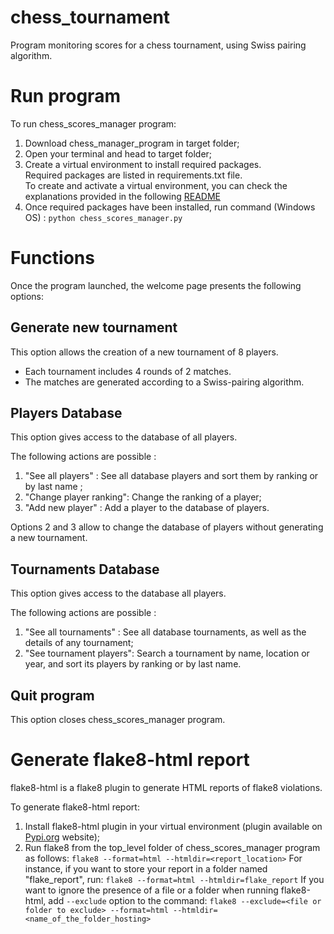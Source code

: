# chess_tournament
Program monitoring scores for a chess tournament, using Swiss pairing algorithm.

# Run program

To run chess_scores_manager program:

1. Download chess_manager_program in target folder;
2. Open your terminal and head to target folder; 
3. Create a virtual environment to install required packages.  
Required packages are listed in requirements.txt file.  
To create and activate a virtual environment, you can check the explanations provided in the following [README](https://github.com/Alexandremerancienne/scraping_program)
4. Once required packages have been installed, run command (Windows OS) : `python chess_scores_manager.py`
 
# Functions

Once the program launched, the welcome page presents the following options:

## Generate new tournament 

This option allows the creation of a new tournament of 8 players.
* Each tournament includes 4 rounds of 2 matches.
* The matches are generated according to a Swiss-pairing algorithm.

## Players Database

This option gives access to the database of all players. 

The following actions are possible :

1. "See all players" : See all database players and sort them by ranking or by last name ;
2. "Change player ranking": Change the ranking of a player;
3. "Add new player" : Add a player to the database of players.  

Options 2 and 3 allow to change the database of players without generating a new tournament.
   
## Tournaments Database

This option gives access to the database all players. 

The following actions are possible :

1. "See all tournaments" : See all database tournaments, as well as the details of any tournament; 
2. "See tournament players": Search a tournament by name, location or year, and sort its players by ranking or by last name.

## Quit program

This option closes chess_scores_manager program. 

# Generate flake8-html report

flake8-html is a flake8 plugin to generate HTML reports of flake8 violations.

To generate flake8-html report:

1. Install flake8-html plugin in your virtual environment (plugin available on [Pypi.org](https://pypi.org/project/flake8-html/) website);
2. Run flake8 from the top_level folder of chess_scores_manager program as follows: 
`flake8 --format=html --htmldir=<report_location>`
For instance, if you want to store your report in a folder named "flake_report", run:
`flake8 --format=html --htmldir=flake_report`
If you want to ignore the presence of a file or a folder when running flake8-html, add `--exclude` option to the command:
`flake8 --exclude=<file or folder to exclude> --format=html --htmldir=<name_of_the_folder_hosting>`  
